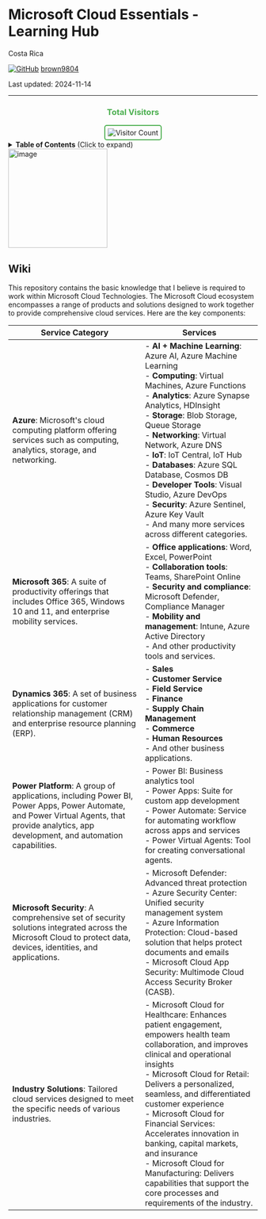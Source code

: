 # Microsoft Cloud Essentials - Learning Hub

Costa Rica

[![GitHub](https://img.shields.io/badge/--181717?logo=github&logoColor=ffffff)](https://github.com/)
[brown9804](https://github.com/brown9804)

Last updated: 2024-11-14

----------

<div align="center">
  <h3 style="color: #4CAF50;">Total Visitors</h3>
  <img src="https://profile-counter.glitch.me/brown9804/count.svg" alt="Visitor Count" style="border: 2px solid #4CAF50; border-radius: 5px; padding: 5px;"/>
</div>

<details>
<summary><b>Table of Contents</b> (Click to expand)</summary>

1. [Azure](./0_Azure/)  <br/>
    - [Azure Fundamentals](./0_Azure/0_AzureFundamentals/README.md)
    - [Azure Data](./0_Azure/1_AzureData/README.md)
    - [Azure Analytics](./0_Azure/2_AzureAnalytics/README.md)
    - [Azure AI](./0_Azure/3_AzureAI/README.md)
    - [Azure DevOps](./0_Azure/4_AzureDevOps/README.md)
2. [Microsoft 365](./1_MS365/) <br/>
    - [Excel](./1_MS365/Excel/) <br/>
    - [Microsoft Forms](./1_MS365/Forms) <br/>
    - [Microsoft Planner](./1_MS365/Planner/) <br/>
    - [SharePoint](./1_MS365/SharePoint/) <br/>
3. [Dynamics 365](./2_Dynamics365/) <br/>
4. [Power Platform](./3_PowerPlatform/) <br/>
    - [Power Apps](./3_PowerPlatform/Power%20Apps/) <br/>
    - [Power Bi](./3_PowerPlatform/Power%20BI/) <br/>
</details>


<img width="200" alt="image" src="https://github.com/brown9804/MSCloudEssentials_LPath/assets/24630902/9bb7da30-96d0-4bf2-aa58-d53c46b20c90">

## Wiki

This repository contains the basic knowledge that I believe is required to work within Microsoft Cloud Technologies. The Microsoft Cloud ecosystem encompasses a range of products and solutions designed to work together to provide comprehensive cloud services. Here are the key components:

| Service Category | Services |
| ------- | ------- | 
| **Azure**: Microsoft's cloud computing platform offering services such as computing, analytics, storage, and networking. |    - **AI + Machine Learning**: Azure AI, Azure Machine Learning <br/> - **Computing**: Virtual Machines, Azure Functions <br/> - **Analytics**: Azure Synapse Analytics, HDInsight <br/> - **Storage**: Blob Storage, Queue Storage <br/> - **Networking**: Virtual Network, Azure DNS <br/> - **IoT**: IoT Central, IoT Hub <br/> - **Databases**: Azure SQL Database, Cosmos DB <br/> - **Developer Tools**: Visual Studio, Azure DevOps <br/> - **Security**: Azure Sentinel, Azure Key Vault <br/> - And many more services across different categories.        |
| **Microsoft 365**: A suite of productivity offerings that includes Office 365, Windows 10 and 11, and enterprise mobility services. |     - **Office applications**: Word, Excel, PowerPoint <br/> - **Collaboration tools**: Teams, SharePoint Online <br/> - **Security and compliance**: Microsoft Defender, Compliance Manager <br/> - **Mobility and management**: Intune, Azure Active Directory <br/> - And other productivity tools and services.       |
| **Dynamics 365**: A set of business applications for customer relationship management (CRM) and enterprise resource planning (ERP). | - **Sales** <br/> - **Customer Service** <br/> - **Field Service** <br/> - **Finance** <br/> - **Supply Chain Management** <br/> - **Commerce** <br/> - **Human Resources** <br/> - And other business applications.|
| **Power Platform**: A group of applications, including Power BI, Power Apps, Power Automate, and Power Virtual Agents, that provide analytics, app development, and automation capabilities. | - Power BI: Business analytics tool <br/> - Power Apps: Suite for custom app development <br/> - Power Automate: Service for automating workflow across apps and services <br/> - Power Virtual Agents: Tool for creating conversational agents. |
| **Microsoft Security**: A comprehensive set of security solutions integrated across the Microsoft Cloud to protect data, devices, identities, and applications. | - Microsoft Defender: Advanced threat protection <br/> - Azure Security Center: Unified security management system <br/> - Azure Information Protection: Cloud-based solution that helps protect documents and emails <br/> - Microsoft Cloud App Security: Multimode Cloud Access Security Broker (CASB). |
| **Industry Solutions**: Tailored cloud services designed to meet the specific needs of various industries. | - Microsoft Cloud for Healthcare: Enhances patient engagement, empowers health team collaboration, and improves clinical and operational insights <br/> - Microsoft Cloud for Retail: Delivers a personalized, seamless, and differentiated customer experience <br/> - Microsoft Cloud for Financial Services: Accelerates innovation in banking, capital markets, and insurance <br/> - Microsoft Cloud for Manufacturing: Delivers capabilities that support the core processes and requirements of the industry. |
